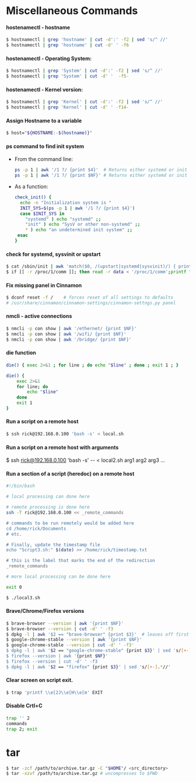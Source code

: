 # Miscellaneous Commands

#### hostenamectl - hostname
```bash
$ hostnamectl | grep 'hostname' | cut -d':' -f2 | sed 's/^ //'
$ hostnamectl | grep 'hostname' | cut -d' ' -f6
```
#### hostenamectl - Operating System:
```bash
$ hostnamectl | grep 'System' | cut -d':' -f2 | sed 's/^ //'
$ hostnamectl | grep 'System' | cut -d' '  -f5-
```
#### hostenamectl - Kernel version:
```bash
$ hostnamectl | grep 'Kernel' | cut -d':' -f2 | sed 's/^ //'
$ hostnamectl | grep 'Kernel' | cut -d' ' -f14-
```
#### Assign Hostname to a variable
```bash
$ host="${HOSTNAME:-$(hostname)}"
```
#### ps command to find init system
- From the command line:
  ```bash
  ps -p 1 | awk '/1 ?/ {print $4}'	# Returns either systemd or init
  ps -p 1 | awk '/1 ?/ {print $NF}'	# Returns either systemd or init
  ```
- As a function:
  ```bash
  check_init() {
    echo -n "Initialization system is "
    INIT_SYS=$(ps -p 1 | awk '/1 ?/ {print $4}')
    case $INIT_SYS in
      "systemd" ) echo "systemd" ;;
      "init" ) echo "SysV or other non-systemd" ;;
      * ) echo "an undetermined init system" ;;
   esac
  }
  ```
#### check for systemd, sysvinit or upstart
```bash
$ cat /sbin/init | awk 'match($0, /(upstart|systemd|sysvinit)/) { print toupper(substr($0, RSTART, RLENGTH));exit; }' 2> /dev/null
$ if [[ -r /proc/1/comm ]]; then read -r data < '/proc/1/comm';printf "%s\n" "${data%% *}";else printf '?\n';fi
```
#### Fix missing panel in Cinnamon
```bash
$ dconf reset -f /    # forces reset of all settings to defaults
# /usr/share/cinnamon/cinnamon-settings/cinnamon-settngs.py panel
```
#### nmcli - active connections
```bash
$ nmcli -p con show | awk '/ethernet/ {print $NF}'
$ nmcli -p con show | awk '/wifi/ {print $NF}'
$ nmcli -p con show | awk '/bridge/ {print $NF}'
```
#### die function
```bash
die() { exec 2>&1 ; for line ; do echo "$line" ; done ; exit 1 ; }

die() {
	exec 2>&1
	for line; do
		echo "$line"
	done
	exit 1
}
```
#### Run a script on a remote host
```bash
$ ssh rick@192.168.0.100 'bash -s' < local.sh
```
#### Run a script on a remote host with arguments
$ ssh rick@192.168.0.100 'bash -s' -- < local2.sh arg1 arg2 arg3 ...

#### Run a section of a script (heredoc) on a remote host
```bash
#!/bin/bash

# local processing can done here

# remote processing is done here
ssh -T rick@192.168.0.100 << _remote_commands

# commands to be run remotely would be added here
cd /home/rick/Documents
# etc.

# Finally, update the timestamp file
echo "Script3.sh:" $(date) >> /home/rick/timestamp.txt

# this is the label that marks the end of the redirection
_remote_commands

# more local processing can be done here

exit 0

$ ./local3.sh
```

#### Brave/Chrome/Firefox versions
```bash
$ brave-browser --version | awk '{print $NF}'
$ brave-browser --version | cut -d' ' -f3
$ dpkg -l | awk '$2 == "brave-browser" {print $3}'	# leaves off first xxx.
$ google-chrome-stable --version | awk '{print $NF}'
$ google-chrome-stable --version | cut -d' ' -f3'
$ dpkg -l | awk '$2 == "google-chrome-stable" {print $3}' | sed 's/[+-].*//'
$ firefox --version | awk '{print $NF}'
$ firefox --version | cut -d' ' -f3
$ dpkg -l | awk '$2 == "firefox" {print $3}' | sed 's/[+-].*//'
```
#### Clear screen on script exit.
```bash
$ trap 'printf \\e[2J\\e[H\\e[m' EXIT
```
#### Disable Crtl+C
```bash
trap '' 2
commands
trap 2; exit
```
# tar
```bash
$ tar -zcf /path/to/archive.tar.gz -C "$HOME"/ <src_directory>
$ tar -xzvf /path/to/archive.tar.gz # uncompresses to $PWD
```